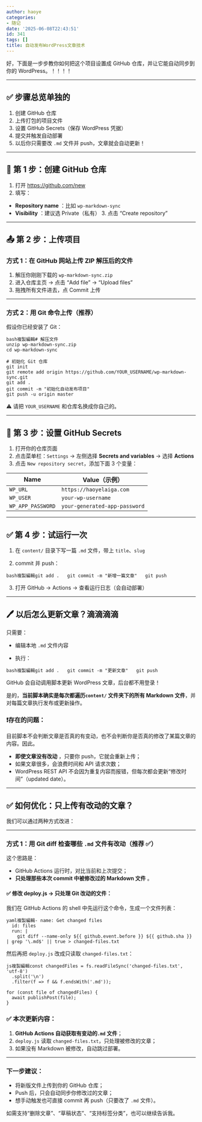 ```yaml
---
author: haoye
categories:
- 随记
date: '2025-06-08T22:43:51'
id: 341
tags: []
title: 自动发布WordPress文章技术
---
```


好，下面是一步步教你如何把这个项目设置成 GitHub 仓库，并让它能自动同步到你的 WordPress。！！！！

* * *

## ✅ 步骤总览单独的

  1. 创建 GitHub 仓库
  2. 上传打包的项目文件
  3. 设置 GitHub Secrets（保存 WordPress 凭据）
  4. 提交并触发自动部署
  5. 以后你只需要改 `.md` 文件并 push，文章就会自动更新！

* * *

## 🧱 第 1 步：创建 GitHub 仓库

  1. 打开 https://github.com/new
  2. 填写：  
- **Repository name** ：比如 `wp-markdown-sync`  
- **Visibility** ：建议选 Private（私有）
  3. 点击 “Create repository”

* * *

## 📤 第 2 步：上传项目

### 方式 1：在 GitHub 网站上传 ZIP 解压后的文件

  1. 解压你刚刚下载的 `wp-markdown-sync.zip`
  2. 进入仓库主页 → 点击 “Add file” → “Upload files”
  3. 拖拽所有文件进去，点 Commit 上传

* * *

### 方式 2：用 Git 命令上传（推荐）

假设你已经安装了 Git：

    
    
    bash複製編輯# 解压文件
    unzip wp-markdown-sync.zip
    cd wp-markdown-sync
    
    # 初始化 Git 仓库
    git init
    git remote add origin https://github.com/YOUR_USERNAME/wp-markdown-sync.git
    git add .
    git commit -m "初始化自动发布项目"
    git push -u origin master
    

⚠️ 请把 `YOUR_USERNAME` 和仓库名换成你自己的。

* * *

## 🔐 第 3 步：设置 GitHub Secrets

  1. 打开你的仓库页面
  2. 点击菜单栏：`Settings` → 左侧选择 **Secrets and variables** → 选择 **Actions**
  3. 点击 `New repository secret`，添加下面 3 个变量：

Name | Value（示例）  
---|---  
`WP_URL` | `https://haoyelaiga.com`  
`WP_USER` | `your-wp-username`  
`WP_APP_PASSWORD` | `your-generated-app-password`  
  
* * *

## ✅ 第 4 步：试运行一次

  1. 在 `content/` 目录下写一篇 `.md` 文件，带上 `title`、`slug`

  2. commit 并 push：

`bash複製編輯git add .  
git commit -m "新增一篇文章"  
git push`

  3. 打开 GitHub → Actions → 查看运行日志（会自动部署）

* * *

## 🖊️ 以后怎么更新文章？滴滴滴滴

只需要：

  * 编辑本地 `.md` 文件内容

  * 执行：

`bash複製編輯git add .  
git commit -m "更新文章"  
git push`

GitHub 会自动调用脚本更新 WordPress 文章，后台都不用登录！

是的，**当前脚本确实是每次都遍历`content/` 文件夹下的所有 Markdown 文件**，并对每篇文章执行发布或更新操作。

### ❗存在的问题：

目前脚本不会判断文章是否真的有变动，也不会判断你是否真的修改了某篇文章的内容。因此。

  * **即使文章没有改动** ，只要你 push，它就会重新上传；
  * 如果文章很多，会浪费时间和 API 请求次数；
  * WordPress REST API 不会因为重复内容而报错，但每次都会更新“修改时间”（updated date）。

* * *

## ✅ 如何优化：只上传有改动的文章？

我们可以通过两种方式改进：

* * *

### 方式 1：用 Git diff 检查哪些 `.md` 文件有改动（推荐 ✅）

这个思路是：

  * GitHub Actions 运行时，对比当前和上次提交；
  * **只处理那些本次 commit 中被修改过的 Markdown 文件** 。

#### ✅ 修改 deploy.js → 只处理 Git 改动的文件：

我们在 GitHub Actions 的 shell 中先运行这个命令，生成一个文件列表：

    
    
    yaml複製編輯- name: Get changed files
      id: files
      run: |
        git diff --name-only ${{ github.event.before }} ${{ github.sha }} | grep '\.md$' || true > changed-files.txt
    

然后再把 `deploy.js` 改成只读取 `changed-files.txt`：

    
    
    js複製編輯const changedFiles = fs.readFileSync('changed-files.txt', 'utf-8')
      .split('\n')
      .filter(f => f && f.endsWith('.md'));
    
    for (const file of changedFiles) {
      await publishPost(file);
    }
    

### ✅ 本次更新内容：

  1. **GitHub Actions 自动获取有变动的`.md` 文件**；
  2. `deploy.js` 读取 `changed-files.txt`，只处理被修改的文章；
  3. 如果没有 Markdown 被修改，自动跳过部署。

* * *

### 下一步建议：

  * 将新版文件上传到你的 GitHub 仓库；
  * Push 后，只会自动同步你修改过的文章；
  * 想手动触发也可直接 commit 再 push（只要改了 `.md` 文件）。

如需支持“删除文章”、“草稿状态”、“支持标签分类”，也可以继续告诉我。

